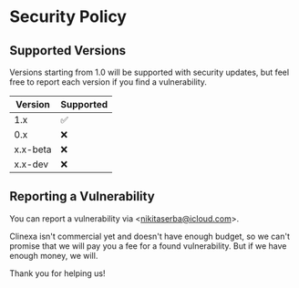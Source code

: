 # Security Policy

## Supported Versions

Versions starting from 1.0 will be supported with security updates, but feel free
to report each version if you find a vulnerability.

| Version | Supported          |
| ------- | ------------------ |
| 1.x     | :white_check_mark: |
| 0.x     | :x:                |
| x.x-beta| :x:                |
| x.x-dev | :x:                |

## Reporting a Vulnerability

You can report a vulnerability via <<nikitaserba@icloud.com>>.

Clinexa isn't commercial yet and doesn't have enough budget, so we can't promise that
we will pay you a fee for a found vulnerability. But if we have enough money, we will.

Thank you for helping us!

